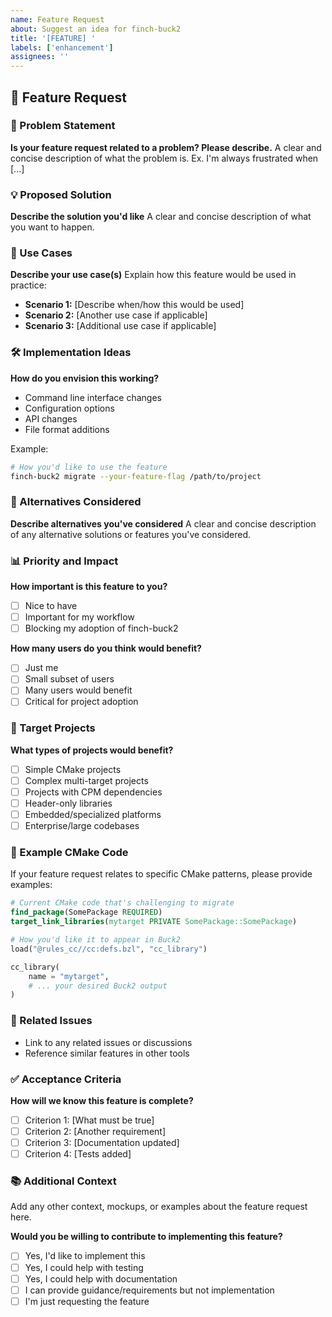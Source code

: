 ```yaml
---
name: Feature Request
about: Suggest an idea for finch-buck2
title: '[FEATURE] '
labels: ['enhancement']
assignees: ''
---
```


## 🚀 Feature Request

### 🎯 Problem Statement

**Is your feature request related to a problem? Please describe.**
A clear and concise description of what the problem is. Ex. I'm always frustrated when [...]

### 💡 Proposed Solution

**Describe the solution you'd like**
A clear and concise description of what you want to happen.

### 🔄 Use Cases

**Describe your use case(s)**
Explain how this feature would be used in practice:

- **Scenario 1:** [Describe when/how this would be used]
- **Scenario 2:** [Another use case if applicable]
- **Scenario 3:** [Additional use case if applicable]

### 🛠️ Implementation Ideas

**How do you envision this working?**

- Command line interface changes
- Configuration options
- API changes
- File format additions

Example:
```bash
# How you'd like to use the feature
finch-buck2 migrate --your-feature-flag /path/to/project
```

### 🔀 Alternatives Considered

**Describe alternatives you've considered**
A clear and concise description of any alternative solutions or features you've considered.

### 📊 Priority and Impact

**How important is this feature to you?**
- [ ] Nice to have
- [ ] Important for my workflow
- [ ] Blocking my adoption of finch-buck2

**How many users do you think would benefit?**
- [ ] Just me
- [ ] Small subset of users
- [ ] Many users would benefit
- [ ] Critical for project adoption

### 🎯 Target Projects

**What types of projects would benefit?**
- [ ] Simple CMake projects
- [ ] Complex multi-target projects
- [ ] Projects with CPM dependencies
- [ ] Header-only libraries
- [ ] Embedded/specialized platforms
- [ ] Enterprise/large codebases

### 📁 Example CMake Code

If your feature request relates to specific CMake patterns, please provide examples:

```cmake
# Current CMake code that's challenging to migrate
find_package(SomePackage REQUIRED)
target_link_libraries(mytarget PRIVATE SomePackage::SomePackage)
```

```python
# How you'd like it to appear in Buck2
load("@rules_cc//cc:defs.bzl", "cc_library")

cc_library(
    name = "mytarget",
    # ... your desired Buck2 output
)
```

### 🔗 Related Issues

- Link to any related issues or discussions
- Reference similar features in other tools

### ✅ Acceptance Criteria

**How will we know this feature is complete?**

- [ ] Criterion 1: [What must be true]
- [ ] Criterion 2: [Another requirement]
- [ ] Criterion 3: [Documentation updated]
- [ ] Criterion 4: [Tests added]

### 📚 Additional Context

Add any other context, mockups, or examples about the feature request here.

**Would you be willing to contribute to implementing this feature?**
- [ ] Yes, I'd like to implement this
- [ ] Yes, I could help with testing
- [ ] Yes, I could help with documentation
- [ ] I can provide guidance/requirements but not implementation
- [ ] I'm just requesting the feature
